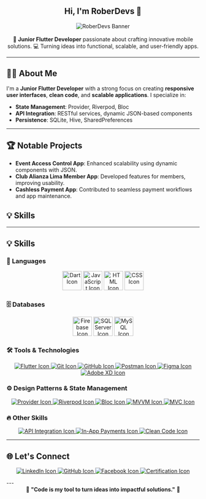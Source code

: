 <div align="center">
  <h2>Hi, I'm RoberDevs 👋</h2>
  <img src="https://via.placeholder.com/800x200?text=RoberDevs+Banner" alt="RoberDevs Banner">
  <br><br>
  🚀 <strong>Junior Flutter Developer</strong> passionate about crafting innovative mobile solutions.  
  💻 Turning ideas into functional, scalable, and user-friendly apps.
</div>

---

## 👨‍💻 About Me
I'm a **Junior Flutter Developer** with a strong focus on creating **responsive user interfaces**, **clean code**, and **scalable applications**. I specialize in:

- **State Management**: Provider, Riverpod, Bloc  
- **API Integration**: RESTful services, dynamic JSON-based components  
- **Persistence**: SQLite, Hive, SharedPreferences  

---

## 🏆 Notable Projects
- **Event Access Control App**: Enhanced scalability using dynamic components with JSON.  
- **Club Alianza Lima Member App**: Developed features for members, improving usability.  
- **Cashless Payment App**: Contributed to seamless payment workflows and app maintenance.  
## 💡 Skills

---
## 💡 Skills

### 🚀 Languages
<p align="center">
  <img src="https://fonts.gstatic.com/s/i/materialiconsoutlined/code/48px.svg" alt="Dart Icon" width="50" />
  <img src="https://fonts.gstatic.com/s/i/materialiconsoutlined/code/48px.svg" alt="JavaScript Icon" width="50" />
  <img src="https://fonts.gstatic.com/s/i/materialiconsoutlined/code/48px.svg" alt="HTML Icon" width="50" />
  <img src="https://fonts.gstatic.com/s/i/materialiconsoutlined/code/48px.svg" alt="CSS Icon" width="50" />
</p>

### 🗄️ Databases
<p align="center">
  <img src="https://fonts.gstatic.com/s/i/materialiconsoutlined/database/48px.svg" alt="Firebase Icon" width="50" />
  <img src="https://fonts.gstatic.com/s/i/materialiconsoutlined/database/48px.svg" alt="SQL Server Icon" width="50" />
  <img src="https://fonts.gstatic.com/s/i/materialiconsoutlined/database/48px.svg" alt="MySQL Icon" width="50" />
</p>

### 🛠️ Tools & Technologies
<p align="center">
  <a href="https://flutter.dev/" target="_blank">
    <img src="https://img.icons8.com/ios-filled/50/000000/flutter.svg" alt="Flutter Icon"/>
  </a>
  <a href="https://git-scm.com/" target="_blank">
    <img src="https://img.icons8.com/ios-filled/50/000000/git.svg" alt="Git Icon"/>
  </a>
  <a href="https://github.com/" target="_blank">
    <img src="https://img.icons8.com/ios-filled/50/000000/github.svg" alt="GitHub Icon"/>
  </a>
  <a href="https://www.postman.com/" target="_blank">
    <img src="https://img.icons8.com/ios-filled/50/000000/postman.svg" alt="Postman Icon"/>
  </a>
  <a href="https://www.figma.com/" target="_blank">
    <img src="https://img.icons8.com/ios-filled/50/000000/figma.svg" alt="Figma Icon"/>
  </a>
  <a href="https://www.adobe.com/products/xd.html" target="_blank">
    <img src="https://img.icons8.com/ios-filled/50/000000/adobe-xd.svg" alt="Adobe XD Icon"/>
  </a>
</p>

### ⚙️ Design Patterns & State Management
<p align="center">
  <a href="https://pub.dev/packages/provider" target="_blank">
    <img src="https://img.icons8.com/ios-filled/50/000000/provider.svg" alt="Provider Icon"/>
  </a>
  <a href="https://riverpod.dev/" target="_blank">
    <img src="https://img.icons8.com/ios-filled/50/000000/riverpod.svg" alt="Riverpod Icon"/>
  </a>
  <a href="https://pub.dev/packages/flutter_bloc" target="_blank">
    <img src="https://img.icons8.com/ios-filled/50/000000/bloc.svg" alt="Bloc Icon"/>
  </a>
  <a href="https://en.wikipedia.org/wiki/Model%E2%80%93view%E2%80%93viewmodel" target="_blank">
    <img src="https://img.icons8.com/ios-filled/50/000000/mvvm.svg" alt="MVVM Icon"/>
  </a>
  <a href="https://en.wikipedia.org/wiki/Model%E2%80%93view%E2%80%93controller" target="_blank">
    <img src="https://img.icons8.com/ios-filled/50/000000/mvc.svg" alt="MVC Icon"/>
  </a>
</p>

### 🔥 Other Skills
<p align="center">
  <a href="https://www.restapitutorial.com/" target="_blank">
    <img src="https://img.icons8.com/ios-filled/50/000000/api.svg" alt="API Integration Icon"/>
  </a>
  <a href="https://www.google.com/search?q=in-app+payments" target="_blank">
    <img src="https://img.icons8.com/ios-filled/50/000000/payment.svg" alt="In-App Payments Icon"/>
  </a>
  <a href="https://www.clean-code-developer.com/" target="_blank">
    <img src="https://img.icons8.com/ios-filled/50/000000/clean-code.svg" alt="Clean Code Icon"/>
  </a>
</p>

---

## 🌐 Let's Connect

<p align="center">
  <a href="https://www.linkedin.com/in/roberto-poemape-b27109191/" target="_blank">
    <img src="https://img.icons8.com/ios-filled/50/000000/linkedin.png" alt="LinkedIn Icon"/>
  </a>
  <a href="https://github.com/Robertopoemape" target="_blank">
    <img src="https://img.icons8.com/ios-filled/50/000000/github.png" alt="GitHub Icon"/>
  </a>
  <a href="https://www.facebook.com/tu_perfil" target="_blank">
    <img src="https://img.icons8.com/ios-filled/50/000000/facebook.png" alt="Facebook Icon"/>
  </a>
  <a href="https://certificados.codeable.la/certificates/2024-PC18200012" target="_blank">
    <img src="https://img.icons8.com/ios-filled/50/000000/certificate.png" alt="Certification Icon"/>
  </a>
</p>
---

<div align="center">
  💬 <strong>"Code is my tool to turn ideas into impactful solutions."</strong> 🚀  
</div>
